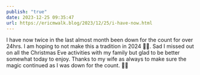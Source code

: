 ```yaml
---
publish: "true"
date: 2023-12-25 09:35:47
url: https://ericmwalk.blog/2023/12/25/i-have-now.html
---
```


I have now twice in the last almost month been down for the count for over 24hrs. I am hoping to not make this a tradition in 2024 🤦‍♂️. Sad I missed out on all the Christmas Eve activities with my family but glad to be better somewhat today to enjoy. Thanks to my wife as always to make sure the magic continued as I was down for the count. 🎄🎅
